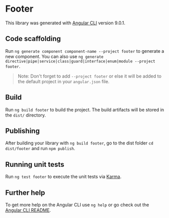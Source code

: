 # Footer

This library was generated with [Angular CLI](https://github.com/angular/angular-cli) version 9.0.1.

## Code scaffolding

Run `ng generate component component-name --project footer` to generate a new component. You can also use `ng generate directive|pipe|service|class|guard|interface|enum|module --project footer`.
> Note: Don't forget to add `--project footer` or else it will be added to the default project in your `angular.json` file. 

## Build

Run `ng build footer` to build the project. The build artifacts will be stored in the `dist/` directory.

## Publishing

After building your library with `ng build footer`, go to the dist folder `cd dist/footer` and run `npm publish`.

## Running unit tests

Run `ng test footer` to execute the unit tests via [Karma](https://karma-runner.github.io).

## Further help

To get more help on the Angular CLI use `ng help` or go check out the [Angular CLI README](https://github.com/angular/angular-cli/blob/master/README.md).
